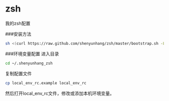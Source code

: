 # zsh
我的zsh配置

###安装方法
```bash
sh <(curl https://raw.github.com/shenyunhang/zsh/master/bootstrap.sh -L)
```

###环境变量配置
进入目录
```bash
cd ~/.shenyunhang_zsh
```
复制配置文件
```bash
cp local_env_rc.example local_env_rc
```
然后打开local_env_rc文件，修改或添加本机环境变量。

